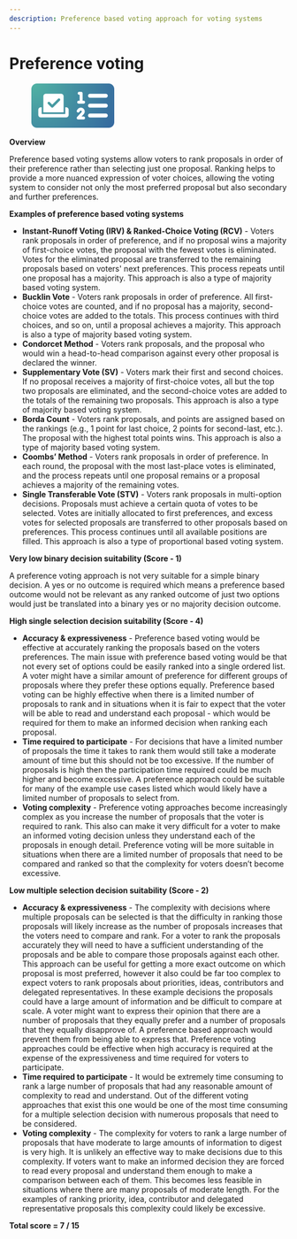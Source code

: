 ```yaml
---
description: Preference based voting approach for voting systems
---
```


# Preference voting

<div align="left"><figure><img src="../../.gitbook/assets/preference-voting.png" alt="" width="150"><figcaption></figcaption></figure></div>

**Overview**

Preference based voting systems allow voters to rank proposals in order of their preference rather than selecting just one proposal. Ranking helps to provide a more nuanced expression of voter choices, allowing the voting system to consider not only the most preferred proposal but also secondary and further preferences.



**Examples of preference based voting systems**

* **Instant-Runoff Voting (IRV) & Ranked-Choice Voting (RCV)** - Voters rank proposals in order of preference, and if no proposal wins a majority of first-choice votes, the proposal with the fewest votes is eliminated. Votes for the eliminated proposal are transferred to the remaining proposals based on voters' next preferences. This process repeats until one proposal has a majority. This approach is also a type of majority based voting system.
* **Bucklin Vote** - Voters rank proposals in order of preference. All first-choice votes are counted, and if no proposal has a majority, second-choice votes are added to the totals. This process continues with third choices, and so on, until a proposal achieves a majority. This approach is also a type of majority based voting system.
* **Condorcet Method** - Voters rank proposals, and the proposal who would win a head-to-head comparison against every other proposal is declared the winner.
* **Supplementary Vote (SV)** - Voters mark their first and second choices. If no proposal receives a majority of first-choice votes, all but the top two proposals are eliminated, and the second-choice votes are added to the totals of the remaining two proposals. This approach is also a type of majority based voting system.
* **Borda Count** - Voters rank proposals, and points are assigned based on the rankings (e.g., 1 point for last choice, 2 points for second-last, etc.). The proposal with the highest total points wins. This approach is also a type of majority based voting system.
* **Coombs’ Method** - Voters rank proposals in order of preference. In each round, the proposal with the most last-place votes is eliminated, and the process repeats until one proposal remains or a proposal achieves a majority of the remaining votes.
* **Single Transferable Vote (STV)** - Voters rank proposals in multi-option decisions. Proposals must achieve a certain quota of votes to be selected. Votes are initially allocated to first preferences, and excess votes for selected proposals are transferred to other proposals based on preferences. This process continues until all available positions are filled. This approach is also a type of proportional based voting system.



**Very low binary decision suitability (Score - 1)**

A preference voting approach is not very suitable for a simple binary decision. A yes or no outcome is required which means a preference based outcome would not be relevant as any ranked outcome of just two options would just be translated into a binary yes or no majority decision outcome.



**High single selection decision suitability (Score - 4)**

* **Accuracy & expressiveness** - Preference based voting would be effective at accurately ranking the proposals based on the voters preferences. The main issue with preference based voting would be that not every set of options could be easily ranked into a single ordered list. A voter might have a similar amount of preference for different groups of proposals where they prefer these options equally. Preference based voting can be highly effective when there is a limited number of proposals to rank and in situations when it is fair to expect that the voter will be able to read and understand each proposal - which would be required for them to make an informed decision when ranking each proposal.
* **Time required to participate** - For decisions that have a limited number of proposals the time it takes to rank them would still take a moderate amount of time but this should not be too excessive. If the number of proposals is high then the participation time required could be much higher and become excessive. A preference approach could be suitable for many of the example use cases listed which would likely have a limited number of proposals to select from.
* **Voting complexity** - Preference voting approaches become increasingly complex as you increase the number of proposals that the voter is required to rank. This also can make it very difficult for a voter to make an informed voting decision unless they understand each of the proposals in enough detail. Preference voting will be more suitable in situations when there are a limited number of proposals that need to be compared and ranked so that the complexity for voters doesn’t become excessive.



**Low multiple selection decision suitability (Score - 2)**

* **Accuracy & expressiveness** - The complexity with decisions where multiple proposals can be selected is that the difficulty in ranking those proposals will likely increase as the number of proposals increases that the voters need to compare and rank. For a voter to rank the proposals accurately they will need to have a sufficient understanding of the proposals and be able to compare those proposals against each other. This approach can be useful for getting a more exact outcome on which proposal is most preferred, however it also could be far too complex to expect voters to rank proposals about priorities, ideas, contributors and delegated representatives. In these example decisions the proposals could have a large amount of information and be difficult to compare at scale. A voter might want to express their opinion that there are a number of proposals that they equally prefer and a number of proposals that they equally disapprove of. A preference based approach would prevent them from being able to express that. Preference voting approaches could be effective when high accuracy is required at the expense of the expressiveness and time required for voters to participate.
* **Time required to participate** - It would be extremely time consuming to rank a large number of proposals that had any reasonable amount of complexity to read and understand. Out of the different voting approaches that exist this one would be one of the most time consuming for a multiple selection decision with numerous proposals that need to be considered.
* **Voting complexity** - The complexity for voters to rank a large number of proposals that have moderate to large amounts of information to digest is very high. It is unlikely an effective way to make decisions due to this complexity. If voters want to make an informed decision they are forced to read every proposal and understand them enough to make a comparison between each of them. This becomes less feasible in situations where there are many proposals of moderate length. For the examples of ranking priority, idea, contributor and delegated representative proposals this complexity could likely be excessive.



**Total score = 7 / 15**
